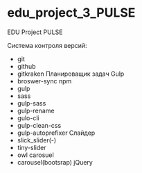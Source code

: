 # edu_project_3_PULSE
EDU Project PULSE

Система контроля версий:
- git
- github
- gitkraken
Планироващик задач Gulp
 - broswer-sync
npm
- gulp
- sass
- gulp-sass
- gulp-rename
- gulo-cli
- gulp-clean-css
- gulp-autoprefixer
Слайдер
- slick_slider(-)
- tiny-slider
- owl carosuel
- carousel(bootsrap)
jQuery
